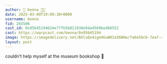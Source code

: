 ```yaml
---
author: 🎀 benna 🎀🎩
date: 2025-03-09T19:09:30+0000
username: benna
fid: 265506
cast_id: 0x95645194624e77fb5b011938e94a4569be460552
cast: https://warpcast.com/benna/0x95645194
image: https://imagedelivery.net/BXluQx4ige9GuW0Ia56BHw/fa6e58cb-7ea7-4ec6-093d-b7d2683aac00/original
layout: post
---
```

couldn’t help myself at the museum bookshop 🤭  

<img src='https://imagedelivery.net/BXluQx4ige9GuW0Ia56BHw/fa6e58cb-7ea7-4ec6-093d-b7d2683aac00/original' alt='' referrerpolicy='no-referrer'/>